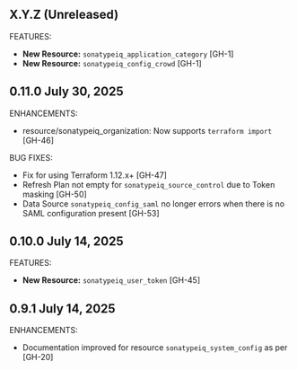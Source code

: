 <!-- See https://developer.hashicorp.com/terraform/plugin/best-practices/versioning#changelog-specification -->

## X.Y.Z (Unreleased)

FEATURES:

* **New Resource:** `sonatypeiq_application_category` [GH-1]
* **New Resource:** `sonatypeiq_config_crowd` [GH-1]


## 0.11.0 July 30, 2025

ENHANCEMENTS:

* resource/sonatypeiq_organization: Now supports `terraform import` [GH-46]

BUG FIXES:

* Fix for using Terraform 1.12.x+ [GH-47]
* Refresh Plan not empty for `sonatypeiq_source_control` due to Token masking [GH-50]
* Data Source `sonatypeiq_config_saml` no longer errors when there is no SAML configuration present [GH-53]


## 0.10.0 July 14, 2025

FEATURES:

* **New Resource:** `sonatypeiq_user_token` [GH-45]

## 0.9.1 July 14, 2025

ENHANCEMENTS:

* Documentation improved for resource `sonatypeiq_system_config` as per [GH-20]